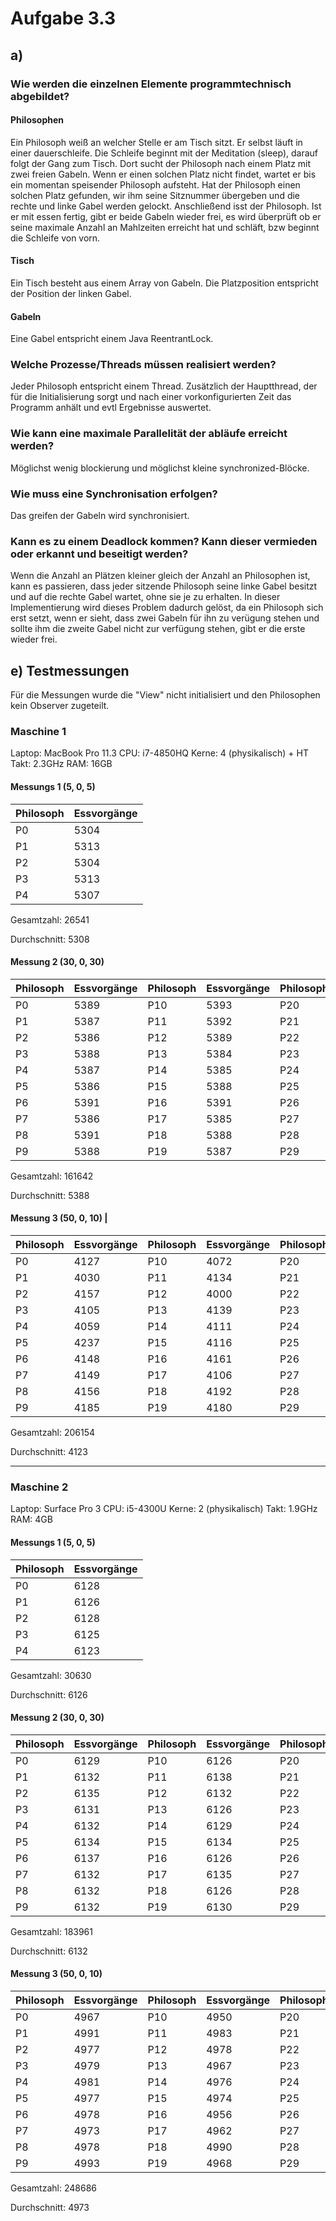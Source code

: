 # Aufgabe 3.3

## a)

### Wie werden die einzelnen Elemente programmtechnisch abgebildet?

#### Philosophen

Ein Philosoph weiß an welcher Stelle er am Tisch sitzt.
Er selbst läuft in einer dauerschleife. Die Schleife beginnt mit der Meditation (sleep), darauf folgt der Gang zum Tisch.
Dort sucht der Philosoph nach einem Platz mit zwei freien Gabeln.
Wenn er einen solchen Platz nicht findet, wartet er bis ein momentan speisender Philosoph aufsteht.
Hat der Philosoph einen solchen Platz gefunden, wir ihm seine Sitznummer übergeben und die rechte und linke Gabel werden gelockt. Anschließend isst der Philosoph.
Ist er mit essen fertig, gibt er beide Gabeln wieder frei, es wird überprüft ob er seine maximale Anzahl an Mahlzeiten erreicht hat und schläft, bzw beginnt die Schleife
von vorn.

#### Tisch

Ein Tisch besteht aus einem Array von Gabeln. Die Platzposition  entspricht der Position der linken Gabel.

#### Gabeln

Eine Gabel entspricht einem Java ReentrantLock.

### Welche Prozesse/Threads müssen realisiert werden?

Jeder Philosoph entspricht einem Thread.
Zusätzlich der Hauptthread, der für die Initialisierung sorgt und nach einer vorkonfigurierten Zeit das Programm anhält
und evtl Ergebnisse auswertet.

### Wie kann eine maximale Parallelität der abläufe erreicht werden?

Möglichst wenig blockierung und möglichst kleine synchronized-Blöcke.

### Wie muss eine Synchronisation erfolgen?

Das greifen der Gabeln wird synchronisiert.

### Kann es zu einem Deadlock kommen? Kann dieser vermieden oder erkannt und beseitigt werden?

Wenn die Anzahl an Plätzen kleiner gleich der Anzahl an Philosophen ist, kann es passieren, dass jeder sitzende Philosoph seine linke Gabel besitzt und auf die rechte Gabel wartet,
ohne sie je zu erhalten.
In dieser Implementierung wird dieses Problem dadurch gelöst, da ein Philosoph sich erst setzt,
wenn er sieht, dass zwei Gabeln für ihn zu verügung stehen und sollte ihm die zweite Gabel nicht zur verfügung stehen,
gibt er die erste wieder frei.

## e) Testmessungen

Für die Messungen wurde die "View" nicht initialisiert und den Philosophen kein Observer zugeteilt.

### Maschine 1
Laptop: MacBook Pro 11.3
CPU:    i7-4850HQ
Kerne:  4 (physikalisch) + HT
Takt:   2.3GHz
RAM:    16GB

#### Messungs 1 (5, 0, 5)
| Philosoph | Essvorgänge
| --- | ---
|	P0	|	5304
|	P1	|	5313
|	P2	|	5304
|	P3	|	5313
|	P4	|	5307

Gesamtzahl: 26541

Durchschnitt: 5308

#### Messung 2 (30, 0, 30)
| Philosoph | Essvorgänge | Philosoph | Essvorgänge | Philosoph | Essvorgänge
| --- | --- | --- | --- | --- | ---
|	P0	|	5389|	P10	|	5393|	P20	|	5388
|	P1	|	5387|	P11	|	5392|	P21	|	5385
|	P2	|	5386|	P12	|	5389|	P22	|	5391
|	P3	|	5388|	P13	|	5384|	P23	|	5389
|	P4	|	5387|	P14	|	5385|	P24	|	5384
|	P5	|	5386|	P15	|	5388|	P25	|	5386
|	P6	|	5391|	P16	|	5391|	P26	|	5393
|	P7	|	5386|	P17	|	5385|	P27	|	5388
|	P8	|	5391|	P18	|	5388|	P28	|	5390
|	P9	|	5388|	P19	|	5387|	P29	|	5387

Gesamtzahl: 161642

Durchschnitt: 5388

#### Messung 3 (50, 0, 10) |
| Philosoph | Essvorgänge | Philosoph | Essvorgänge | Philosoph | Essvorgänge | Philosoph | Essvorgänge | Philosoph | Essvorgänge
| --- | --- | --- | --- | --- | --- | --- | --- | --- | ---
|	P0	|	4127|	P10	|	4072|	P20	|	4140|	P30	|	4236|	P40	|	4148
|	P1	|	4030|	P11	|	4134|	P21	|	4128|	P31	|	4197|	P41	|	4134
|	P2	|	4157|	P12	|	4000|	P22	|	4179|	P32	|	4027|	P42	|	4198
|	P3	|	4105|	P13	|	4139|	P23	|	4087|	P33	|	4104|	P43	|	4101
|	P4	|	4059|	P14	|	4111|	P24	|	4176|	P34	|	4197|	P44	|	4157
|	P5	|	4237|	P15	|	4116|	P25	|	4181|	P35	|	4118|	P45	|	4079
|	P6	|	4148|	P16	|	4161|	P26	|	4031|	P36	|	4157|	P46	|	4095
|	P7	|	4149|	P17	|	4106|	P27	|	4070|	P37	|	4063|	P47	|	4103
|	P8	|	4156|	P18	|	4192|	P28	|	4073|	P38	|	4080|	P48	|	4122
|	P9	|	4185|	P19	|	4180|	P29	|	4068|	P39	|	4083|	P49	|	4058

Gesamtzahl: 206154

Durchschnitt: 4123

---

### Maschine 2
Laptop: Surface Pro 3
CPU:    i5-4300U
Kerne:  2 (physikalisch)
Takt:   1.9GHz
RAM:    4GB

#### Messungs 1 (5, 0, 5)
| Philosoph | Essvorgänge
| --- | ---
|       P0      |       6128
|       P1      |       6126
|       P2      |       6128
|       P3      |       6125
|       P4      |       6123
Gesamtzahl: 30630

Durchschnitt: 6126

#### Messung 2 (30, 0, 30)
| Philosoph | Essvorgänge | Philosoph | Essvorgänge | Philosoph | Essvorgänge
| --- | --- | --- | --- | --- | ---
|       P0      |       6129|   P10     |       6126|   P20     |       6133
|       P1      |       6132|   P11     |       6138|   P21     |       6135
|       P2      |       6135|   P12     |       6132|   P22     |       6129
|       P3      |       6131|   P13     |       6126|   P23     |       6129
|       P4      |       6132|   P14     |       6129|   P24     |       6135
|       P5      |       6134|   P15     |       6134|   P25     |       6135
|       P6      |       6137|   P16     |       6126|   P26     |       6132
|       P7      |       6132|   P17     |       6135|   P27     |       6135
|       P8      |       6132|   P18     |       6126|   P28     |       6134
|       P9      |       6132|   P19     |       6130|   P29     |       6136
Gesamtzahl: 183961

Durchschnitt: 6132

#### Messung 3 (50, 0, 10)
| Philosoph | Essvorgänge | Philosoph | Essvorgänge | Philosoph | Essvorgänge | Philosoph | Essvorgänge | Philosoph | Essvorgänge
| --- | --- | --- | --- | --- | --- | --- | --- | --- | ---
|       P0      |       4967|   P10     |       4950|   P20     |       4957|   P30     |       4987|   P40     |       4994
|       P1      |       4991|   P11     |       4983|   P21     |       4992|   P31     |       4937|   P41     |       4974
|       P2      |       4977|   P12     |       4978|   P22     |       4985|   P32     |       4957|   P42     |       4957
|       P3      |       4979|   P13     |       4967|   P23     |       4986|   P33     |       4969|   P43     |       4969
|       P4      |       4981|   P14     |       4976|   P24     |       4995|   P34     |       4953|   P44     |       4972
|       P5      |       4977|   P15     |       4974|   P25     |       4974|   P35     |       4959|   P45     |       4956
|       P6      |       4978|   P16     |       4956|   P26     |       4986|   P36     |       4990|   P46     |       4995
|       P7      |       4973|   P17     |       4962|   P27     |       4983|   P37     |       4960|   P47     |       4966
|       P8      |       4978|   P18     |       4990|   P28     |       4980|   P38     |       4968|   P48     |       4971
|       P9      |       4993|   P19     |       4968|   P29     |       4980|   P39     |       4966|   P49     |       4970
Gesamtzahl: 248686

Durchschnitt: 4973